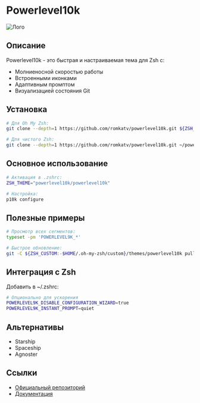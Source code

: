 # Powerlevel10k

![Лого](https://raw.githubusercontent.com/romkatv/powerlevel10k-media/master/prompt-styles-high-contrast.png)

## Описание
Powerlevel10k - это быстрая и настраиваемая тема для Zsh с:
- Молниеносной скоростью работы
- Встроенными иконками
- Адаптивным промптом
- Визуализацией состояния Git

## Установка
```bash
# Для Oh My Zsh:
git clone --depth=1 https://github.com/romkatv/powerlevel10k.git ${ZSH_CUSTOM:-$HOME/.oh-my-zsh/custom}/themes/powerlevel10k

# Для чистого Zsh:
git clone --depth=1 https://github.com/romkatv/powerlevel10k.git ~/powerlevel10k
```

## Основное использование
```bash
# Активация в .zshrc:
ZSH_THEME="powerlevel10k/powerlevel10k"

# Настройка:
p10k configure
```

## Полезные примеры
```bash
# Просмотр всех сегментов:
typeset -pm 'POWERLEVEL9K_*'

# Быстрое обновление:
git -C ${ZSH_CUSTOM:-$HOME/.oh-my-zsh/custom}/themes/powerlevel10k pull
```

## Интеграция с Zsh
Добавить в ~/.zshrc:
```bash
# Опционально для ускорения
POWERLEVEL9K_DISABLE_CONFIGURATION_WIZARD=true
POWERLEVEL9K_INSTANT_PROMPT=quiet
```

## Альтернативы
- Starship
- Spaceship
- Agnoster

## Ссылки
- [Официальный репозиторий](https://github.com/romkatv/powerlevel10k)
- [Документация](https://github.com/romkatv/powerlevel10k#readme)
